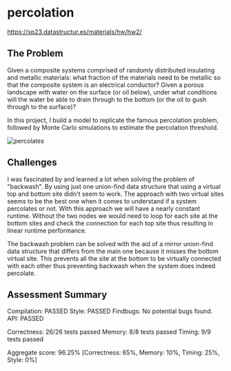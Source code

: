 # percolation
https://sp23.datastructur.es/materials/hw/hw2/


## The Problem 

Given a composite systems comprised of randomly distributed insulating and metallic materials: what fraction of the materials need to be metallic so that the composite system is an electrical conductor? Given a porous landscape with water on the surface (or oil below), under what conditions will the water be able to drain through to the bottom (or the oil to gush through to the surface)?

In this project, I build a model to replicate the famous percolation problem, followed by Monte Carlo simulations to estimate the percolation threshold.

![percolates](https://user-images.githubusercontent.com/112449798/228905488-d9632906-e43f-4078-98bd-67e66f738f2c.png)


## Challenges 

I was fascinated by and learned a lot when solving the problem of "backwash". By using just one union-find data structure that using a virtual top and bottom site didn't seem to work. The approach with two virtual sites seems to be the best one when it comes to understand if a system percolates or not. With this approach we will have a nearly constant runtime. Without the two nodes we would need to loop for each site at the bottom sites and check the connection for each top site thus resulting in linear runtime performance. 

The backwash problem can be solved with the aid of a mirror union-find data structure that differs from the main one because it misses the bottom virtual site. This prevents all the site at the bottom to be virtually connected with each other thus preventing backwash when the system does indeed percolate.


## Assessment Summary 

Compilation: PASSED
Style: PASSED
Findbugs: No potential bugs found.
API: PASSED

Correctness: 26/26 tests passed
Memory: 8/8 tests passed
Timing: 9/9 tests passed

Aggregate score: 96.25% [Correctness: 65%, Memory: 10%, Timing: 25%, Style: 0%]


